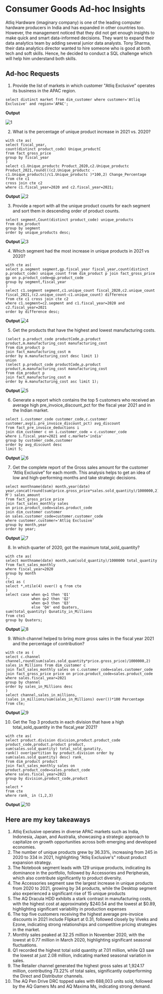 # Consumer Goods Ad-hoc Insights
Atliq Hardware (imaginary company) is one of the leading computer hardware producers in India and has expanded in other countries too.
However, the management noticed that they did not get enough insights to make quick and smart data-informed decisions. They want to expand their data analytics team by adding several junior data analysts. Tony Sharma, their data analytics director wanted to hire someone who is good at both tech and soft skills. Hence, he decided to conduct a SQL challenge which will help him understand both skills.

## Ad-hoc Requests
1. Provide the list of markets in which customer  "Atliq  Exclusive"  operates its business in the  APAC  region.      

```
select distinct market from dim_customer where customer='Atliq Exclusive' and region='APAC';
```
**Output**

![1](https://github.com/user-attachments/assets/739db421-3d29-461b-97ba-707bfaf5b871)

2. What is the percentage of unique product increase in 2021 vs. 2020?

```
with cte as(
select fiscal_year,
count(distinct product_code) Unique_productC
from fact_gross_price
group by fiscal_year
)
select c1.Unique_productc Product_2020,c2.Unique_productc Product_2021,round(((c2.Unique_productc -c1.Unique_productc)/c1.Unique_productc )*100,2) Change_Percentage
from cte c1 
cross join cte c2 
where c1.fiscal_year=2020 and c2.fiscal_year=2021;
```
**Output**
![2](https://github.com/user-attachments/assets/648f68e8-1c2f-472c-b8d1-3e117c1bc3ab)


3. Provide a report with all the unique product counts for each segment and sort them in descending order of product counts. 
```
select segment,Count(distinct product_code) unique_products 
from dim_product 
group by segment 
order by unique_products desc;
```
**Output**
![3](https://github.com/user-attachments/assets/79144ece-4299-41d2-914a-0d069467da71)

4. Which segment had the most increase in unique products in 2021 vs 2020?
```
with cte as(
select p.segment segment,gp.fiscal_year fiscal_year,count(distinct p.product_code) unique_count from dim_product p join fact_gross_price gp on p.product_code=gp.product_code 
group by segment,fiscal_year
)
select c1.segment segment,c1.unique_count fiscal_2020,c2.unique_count fiscal_2021,(c2.unique_count-c1.unique_count) difference
from cte c1 cross join cte c2 
where c1.segment=c2.segment and c1.fiscal_year=2020 and c2.fiscal_year=2021
order by difference desc;
```
**Output**
![4](https://github.com/user-attachments/assets/cd61dda0-1eca-4bb6-96c7-a6e4dee1fe13)

5. Get the products that have the highest and lowest manufacturing costs.
```
(select p.product_code productCode,p.product product,m.manufacturing_cost manufacturing_cost 
from dim_product p 
join fact_manufacturing_cost m 
order by m.manufacturing_cost desc limit 1)
union 
(select p.product_code productCode,p.product product,m.manufacturing_cost manufacturing_cost 
from dim_product p 
join fact_manufacturing_cost m 
order by m.manufacturing_cost asc limit 1);
```
**Output**
![5](https://github.com/user-attachments/assets/4e9d3e27-9c3e-4aaf-baa9-1dbce5798b90)

6. Generate a report which contains the top 5 customers who received an average high pre_invoice_discount_pct for the fiscal year 2021 and in the Indian market.
```
select i.customer_code customer_code,c.customer customer,avg(i.pre_invoice_discount_pct) avg_discount 
from fact_pre_invoice_deductions i 
join dim_customer c on i.customer_code = c.customer_code
where i.fiscal_year=2021 and c.market='india'
group by customer_code,customer
order by avg_discount desc
limit 5;
```
**Output**
![6](https://github.com/user-attachments/assets/7fa54909-7907-4596-b6fe-49320f97427a)

7. Get the complete report of the Gross sales amount for the customer “Atliq Exclusive” for each month. This analysis helps to get an idea of low and high-performing months and take strategic decisions.
```
select monthname(date) month,year(date) year,concat(round(sum(price.gross_price*sales.sold_quantity)/1000000,2),' M') sales_amount
from fact_gross_price price
join fact_sales_monthly sales
on price.product_code=sales.product_code
join dim_customer customer
on sales.customer_code=customer.customer_code
where customer.customer='Atliq Exclusive'
group by month,year 
order by year;
```
**Output**
![7](https://github.com/user-attachments/assets/f1b67c79-5554-4c7b-8ad5-abb4346bde61)

8. In which quarter of 2020, got the maximum total_sold_quantity?
```
with cte as(
select monthname(date) month,sum(sold_quantity)/1000000 total_quantity
from fact_sales_monthly 
where fiscal_year=2020
group by month
),
cte1 as (
select *,ntile(4) over() q from cte
)
select case when q=1 then 'Q1'
            when q=2 then 'Q2'
            when q=3 then 'Q3'
            else 'Q4' end Quaters,
sum(total_quantity) Qunatity_in_Millions
from cte1
group by Quaters; 
```
**Output**
![8](https://github.com/user-attachments/assets/8ff2d038-819e-47e8-a3eb-6ef9f726ceb7)

9. Which channel helped to bring more gross sales in the fiscal year 2021 and the percentage of contribution?
```
with cte as (
select c.channel channel,round(sum(sales.sold_quantity*price.gross_price)/1000000,2) sales_in_Millions from dim_customer c
join fact_sales_monthly sales on c.customer_code=sales.customer_code
join fact_gross_price price on price.product_code=sales.product_code
where sales.fiscal_year=2021
group by channel
order by sales_in_Millions desc
)
select channel,sales_in_millions,(sales_in_millions/sum(sales_in_Millions) over())*100 Percentage
from cte;
```
**Output**
![9](https://github.com/user-attachments/assets/932138bd-ac2e-4e49-a9ac-ba026bfa914d)

10. Get the Top 3 products in each division that have a high total_sold_quantity in the fiscal_year 2021?
```
with cte as(
select product.division division,product.product_code product_code,product.product product,
sum(sales.sold_quantity) total_sold_qunatity,
rank() over(partition by product.division order by sum(sales.sold_quantity) desc) rank_
from dim_product product
join fact_sales_monthly sales on product.product_code=sales.product_code
where sales.fiscal_year=2021
group by division,product_code,product
)
select *
from cte 
where rank_ in (1,2,3)
```
**Output**
![10](https://github.com/user-attachments/assets/ce61433a-534b-40c4-9822-b2cb92bc3472)


## Here are my key takeaways
1) Atliq Exclusive operates in diverse APAC markets such as India, Indonesia, Japan, and Australia, showcasing a strategic approach to capitalize on growth opportunities across both emerging and developed economies.
2) The number of unique products grew by 36.33%, increasing from 245 in 2020 to 334 in 2021, highlighting "Atliq Exclusive's" robust product expansion strategy.
3) The Notebook segment leads with 129 unique products, indicating its dominance in the portfolio, followed by Accessories and Peripherals, which also contribute significantly to product diversity.
4) The Accessories segment saw the largest increase in unique products from 2020 to 2021, growing by 34 products, while the Desktop segment also experienced a significant rise of 15 unique products
5) The AQ Dracula HDD exhibits a stark contrast in manufacturing costs, with the highest cost at approximately $240.54 and the lowest at $0.89, highlighting significant variability in production expenses
6) The top five customers receiving the highest average pre-invoice discounts in 2021 include Flipkart at 0.31, followed closely by Viveks and Ezone, indicating strong relationships and competitive pricing strategies in the market.
7) Monthly sales peaked at 32.25 million in November 2020, with the lowest at 0.77 million in March 2020, highlighting significant seasonal fluctuations.
8) Q1 recorded the highest total sold quantity at 7.01 million, while Q3 saw the lowest at just 2.08 million, indicating marked seasonal variation in sales.
9) The Retailer channel generated the highest gross sales at 1,924.17 million, contributing 73.22% of total sales, significantly outperforming the Direct and Distributor channels.
10) The AQ Pen Drive DRC topped sales with 688,003 units sold, followed by the AQ Gamers Ms and AQ Maxima Ms, indicating strong demand.


